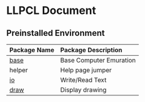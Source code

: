 # LLPCL Document

## Preinstalled Environment
|Package Name|Package Description|
|:--|:--|
|[base](base.md)|Base Computer Emuration|
|helper|Help page jumper|
|[io](io.md)|Write/Read Text|
|[draw](draw.md)|Display drawing|